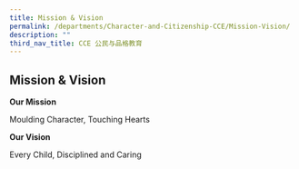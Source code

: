 ```yaml
---
title: Mission & Vision
permalink: /departments/Character-and-Citizenship-CCE/Mission-Vision/
description: ""
third_nav_title: CCE 公民与品格教育
---
```

## Mission & Vision


**Our Mission**

Moulding Character, Touching Hearts

**Our Vision**

Every Child, Disciplined and Caring